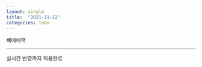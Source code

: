 ```yaml
---
layout: single
title:  "2021-11-12"
categories: ToDo
---
```

빼애애액

------------------------------------

실시간 반영까지 적용완료

